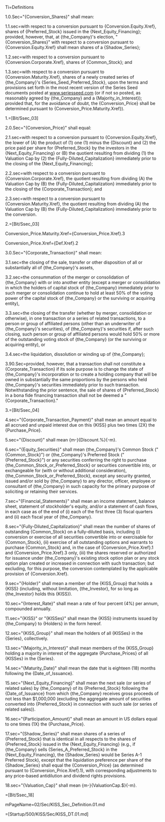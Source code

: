 Ti=Definitions

1.0.Sec="{Conversion_Shares}" shall mean:

1.1.sec=with respect to a conversion pursuant to {Conversion.Equity.Xref}, shares of {Preferred_Stock} issued in the {Next_Equity_Financing}; provided, however, that, at {the_Company}'s election, "{Conversion_Shares}" with respect to a conversion pursuant to {Conversion.Equity.Xref} shall mean shares of a {Shadow_Series};

1.2.sec=with respect to a conversion pursuant to {Conversion.Corporate.Xref}, shares of {Common_Stock}; and

1.3.sec=with respect to a conversion pursuant to {Conversion.Maturity.Xref}, shares of a newly created series of {the_Company}'s {Series_Seed_Preferred_Stock}, upon the terms and provisions set forth in the most recent version of the Series Seed documents posted at www.seriesseed.com (or if not so posted, as reasonably agreed by {the_Company} and a {Majority_in_Interest}); provided that, for the avoidance of doubt, the {Conversion_Price} shall be determined pursuant to {Conversion_Price.Maturity.Xref}).

1.=[Bit/Ssec_03]

2.0.Sec="{Conversion_Price}" shall equal:

2.1.sec=with respect to a conversion pursuant to {Conversion.Equity.Xref}, the lower of (A) the product of (1) one (1) minus the {Discount} and (2) the price paid per share for {Preferred_Stock} by the investors in the {Next_Equity_Financing} or (B) the quotient resulting from dividing (1) the Valuation Cap by (2) the {Fully-Diluted_Capitalization} immediately prior to the closing of the {Next_Equity_Financing};

2.2.sec=with respect to a conversion pursuant to {Conversion.Corporate.Xref}, the quotient resulting from dividing (A) the Valuation Cap by (B) the {Fully-Diluted_Capitalization} immediately prior to the closing of the {Corporate_Transaction}; and

2.3.sec=with respect to a conversion pursuant to {Conversion.Maturity.Xref}, the quotient resulting from dividing (A) the Valuation Cap by (B) the {Fully-Diluted_Capitalization} immediately prior to the conversion.

2.=[Bit/Ssec_03]

Conversion_Price.Maturity.Xref={Conversion_Price.Xref}.3

Conversion_Price.Xref={Def.Xref}.2

3.0.Sec="{Corporate_Transaction}" shall mean:

3.1.sec=the closing of the sale, transfer or other disposition of all or substantially all of {the_Company}'s assets,

3.2.sec=the consummation of the merger or consolidation of {the_Company} with or into another entity (except a merger or consolidation in which the holders of capital stock of {the_Company} immediately prior to such merger or consolidation continue to hold at least 50% of the voting power of the capital stock of {the_Company} or the surviving or acquiring entity),

3.3.sec=the closing of the transfer (whether by merger, consolidation or otherwise), in one transaction or a series of related transactions, to a person or group of affiliated persons (other than an underwriter of {the_Company}'s securities), of {the_Company}'s securities if, after such closing, such person or group of affiliated persons would hold 50% or more of the outstanding voting stock of {the_Company} (or the surviving or acquiring entity), or

3.4.sec=the liquidation, dissolution or winding up of {the_Company};

3.90.Sec=provided, however, that a transaction shall not constitute a {Corporate_Transaction} if its sole purpose is to change the state of {the_Company}'s incorporation or to create a holding company that will be owned in substantially the same proportions by the persons who held {the_Company}'s securities immediately prior to such transaction.  Notwithstanding the prior sentence, the sale of shares of {Preferred_Stock} in a bona fide financing transaction shall not be deemed a "{Corporate_Transaction}."

3.=[Bit/Ssec_04]

4.sec="{Corporate_Transaction_Payment}" shall mean an amount equal to all accrued and unpaid interest due on this {KISS} plus two times (2X) the {Purchase_Price}.

5.sec="{Discount}" shall mean {m-}{Discount.%}{-m}.

6.sec="{Equity_Securities}" shall mean {the_Company}'s Common Stock ("{Common_Stock}") or {the_Company}'s Preferred Stock ("{Preferred_Stock}") or any securities conferring the right to purchase {the_Common_Stock_or_Preferred_Stock} or securities convertible into, or exchangeable for (with or without additional consideration), {the_Common_Stock_or_Preferred_Stock}, except any security granted, issued and/or sold by {the_Company} to any director, officer, employee or consultant of {the_Company} in such capacity for the primary purpose of soliciting or retaining their services.

7.sec="{Financial_Statements}" shall mean an income statement, balance sheet, statement of stockholder's equity, and/or a statement of cash flows, in each case as of the end of (i) each of the first three (3) fiscal quarters and (ii) each fiscal year of {the_Company}.

8.sec="{Fully-Diluted_Capitalization}" shall mean the number of shares of outstanding {Common_Stock} on a fully-diluted basis, including (i) conversion or exercise of all securities convertible into or exercisable for {Common_Stock}, (ii) exercise of all outstanding options and warrants to purchase {Common_Stock} and, in the case of {Conversion_Price.Xref}.1 and {Conversion_Price.Xref}.3 only, (iii) the shares reserved or authorized for issuance under {the_Company}'s existing stock option plan or any stock option plan created or increased in connection with such transaction; but excluding, for this purpose, the conversion contemplated by the applicable provision of {Conversion.Xref}.

9.sec="{Holder}" shall mean a member of the {KISS_Group} that holds a {KISS} (including, without limitation, {the_Investor}, for so long as {the_Investor} holds this {KISS}).

10.sec="{Interest_Rate}" shall mean a rate of four percent (4%) per annum, compounded annually.

11.sec="{KISS}" or "{KISSes}" shall mean the {KISS} instruments issued by {the_Company} to {Holders} in the form hereof.

12.sec="{KISS_Group}" shall mean the holders of all {KISSes} in the {Series}, collectively.

13.sec="{Majority_in_Interest}" shall mean members of the {KISS_Group} holding a majority in interest of the aggregate {Purchase_Prices} of all {KISSes} in the {Series}.

14.sec="{Maturity_Date}" shall mean the date that is eighteen (18) months following the {Date_of_Issuance}.

15.sec="{Next_Equity_Financing}" shall mean the next sale (or series of related sales) by {the_Company} of its {Preferred_Stock} following the {Date_of_Issuance} from which {the_Company} receives gross proceeds of not less than $1,000,000 (excluding the aggregate amount of securities converted into {Preferred_Stock} in connection with such sale (or series of related sales)).

16.sec="{Participation_Amount}" shall mean an amount in US dollars equal to one times (1X) the {Purchase_Price}. 

17.sec="{Shadow_Series}" shall mean shares of a series of {Preferred_Stock} that is identical in all respects to the shares of {Preferred_Stock} issued in the {Next_Equity_Financing} (e.g., if {the_Company} sells {Series_A_Preferred_Stock} in the {Next_Equity_Financing}, the {Shadow_Series} would be Series A-1 Preferred Stock), except that the liquidation preference per share of the {Shadow_Series} shall equal the {Conversion_Price} (as determined pursuant to {Conversion_Price.Xref}.1), with corresponding adjustments to any price-based antidilution and dividend rights provisions.

18.sec="{Valuation_Cap}" shall mean {m-}{ValuationCap.$}{-m}.

=[Bit/Ssec_18]
 
mPageName=02/Sec/KISS_Sec_Definition.01.md

=[Startup/500/KISS/Sec/KISS_DT.01.md]
